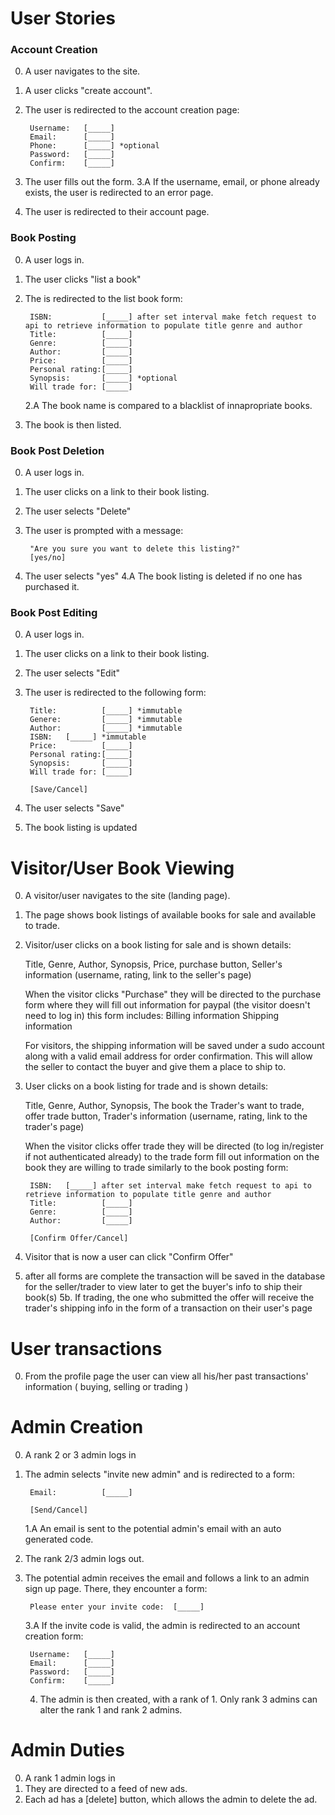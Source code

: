 # User Stories

###  Account Creation

0. A user navigates to the site.
1. A user clicks "create account".
2. The user is redirected to the account creation page:

        Username:   [_____]
        Email:      [_____]
        Phone:      [_____] *optional
        Password:   [_____]
        Confirm:    [_____]

3. The user fills out the form.
    3.A If the username, email, or phone already exists, the user is
        redirected to an error page.
4. The user is redirected to their account page.

### Book Posting

0. A user logs in.
1. The user clicks "list a book"
2. The is redirected to the list book form:

        ISBN:	        [_____] after set interval make fetch request to api to retrieve information to populate title genre and author
        Title:          [_____]
        Genre:          [_____]
        Author:         [_____]
        Price:          [_____]
        Personal rating:[_____]
        Synopsis:       [_____] *optional
        Will trade for: [_____]

    2.A The book name is compared to a blacklist of innapropriate books.
3. The book is then listed.

### Book Post Deletion

0. A user logs in.
1. The user clicks on a link to their book listing.
2. The user selects "Delete"
3. The user is prompted with a message:

        "Are you sure you want to delete this listing?"
        [yes/no]

4. The user selects "yes"
    4.A The book listing is deleted if no one has purchased it.

### Book Post Editing

0. A user logs in.
1. The user clicks on a link to their book listing.
2. The user selects "Edit"
4. The user is redirected to the following form:

        Title:          [_____] *immutable
        Genere:         [_____] *immutable
        Author:         [_____] *immutable
        ISBN:	[_____] *immutable
        Price:          [_____]
        Personal rating:[_____]
        Synopsis:       [_____]
        Will trade for: [_____]
        
        [Save/Cancel]

5. The user selects "Save"
6. The book listing is updated

# Visitor/User Book Viewing

0. A visitor/user navigates to the site (landing page).
1. The page shows book listings of available books for sale and available to trade.
2. Visitor/user clicks on a book listing for sale and is shown details:

	Title, Genre, Author, Synopsis, Price, purchase button, Seller's information (username, rating, link to the seller's page)

	When the visitor clicks "Purchase" they will be directed to the purchase form where they will fill out information for paypal (the visitor doesn't need to log in) this form includes:
	Billing information
	Shipping information

    For visitors, the shipping information will be saved under a sudo account along with a valid email address for order confirmation.
    This will allow the seller to contact the buyer and give them a place to ship to.

3. User clicks on a book listing for trade and is shown details:

	Title, Genre, Author, Synopsis, The book the Trader's want to trade, offer trade button, Trader's information (username, rating, link to the trader's page)

	When the visitor clicks offer trade they will be directed (to log in/register if not authenticated already) to the trade form fill out information on the book they are willing to trade similarly to the book posting form:

        ISBN:	[_____] after set interval make fetch request to api to retrieve information to populate title genre and author
        Title:          [_____]
        Genre:          [_____]
        Author:         [_____]
        
        [Confirm Offer/Cancel]


4. Visitor that is now a user can click "Confirm Offer"
5. after all forms are complete the transaction will be saved in the database for the seller/trader to view later to get the buyer's info to ship their book(s)
5b. If trading, the one who submitted the offer will receive the trader's shipping info in the form of a transaction on their user's page


# User transactions

0. From the profile page the user can view all his/her past transactions' information ( buying, selling or trading )

# Admin Creation

0. A rank 2 or 3 admin logs in
1. The admin selects "invite new admin" and is redirected to a form:

        Email:          [_____]
    
        [Send/Cancel]

    1.A An email is sent to the potential admin's email with an auto
    generated code.

2. The rank 2/3 admin logs out.
3. The potential admin receives the email and follows a link to an admin
    sign up page. There, they encounter a form:

        Please enter your invite code:  [_____]

    3.A If the invite code is valid, the admin is redirected to an account
    creation form:

        Username:   [_____]
        Email:      [_____]
        Password:   [_____]
        Confirm:    [_____]

    4. The admin is then created, with a rank of 1. Only rank 3 admins can
    alter the rank 1 and rank 2 admins.

# Admin Duties

0. A rank 1 admin logs in
1. They are directed to a feed of new ads.
3. Each ad has a [delete] button, which allows the admin to delete the ad.
